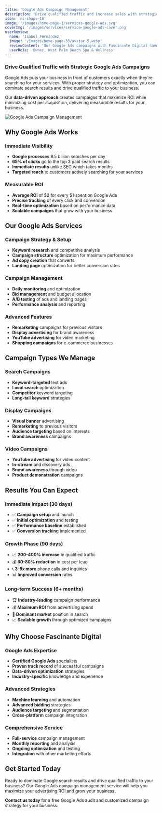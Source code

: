 ```yaml
---
title: 'Google Ads Campaign Management'
description: 'Drive qualified traffic and increase sales with strategic Google Ads campaigns. Our data-driven approach maximizes ROI and minimizes cost per acquisition.'
icon: 'ns-shape-18'
image: '/images/home-page-1/services-google-ads.svg'
coverImg: '/images/services/service-google-ads-cover.png'
userReview:
  name: 'Isabel Fernández'
  image: '/images/home-page-33/avatar-5.webp'
  reviewContent: 'Our Google Ads campaigns with Fascinante Digital have been incredible. We reduced our cost per lead by 60% while increasing qualified leads by 400%. The ROI has been outstanding.'
  userRole: 'Owner, West Palm Beach Spa & Wellness'
---
```


### Drive Qualified Traffic with Strategic Google Ads Campaigns

Google Ads puts your business in front of customers exactly when they're searching for your services. With proper strategy and optimization, you can dominate search results and drive qualified traffic to your business.

Our **data-driven approach** creates campaigns that maximize ROI while minimizing cost per acquisition, delivering measurable results for your business.

![Google Ads Campaign Management](/images/services/service-details-1.png)

## Why Google Ads Works

### Immediate Visibility
- **Google processes** 8.5 billion searches per day
- **65% of clicks** go to the top 3 paid search results
- **Immediate results** unlike SEO which takes months
- **Targeted reach** to customers actively searching for your services

### Measurable ROI
- **Average ROI** of $2 for every $1 spent on Google Ads
- **Precise tracking** of every click and conversion
- **Real-time optimization** based on performance data
- **Scalable campaigns** that grow with your business

## Our Google Ads Services

### Campaign Strategy & Setup
- **Keyword research** and competitive analysis
- **Campaign structure** optimization for maximum performance
- **Ad copy creation** that converts
- **Landing page** optimization for better conversion rates

### Campaign Management
- **Daily monitoring** and optimization
- **Bid management** and budget allocation
- **A/B testing** of ads and landing pages
- **Performance analysis** and reporting

### Advanced Features
- **Remarketing** campaigns for previous visitors
- **Display advertising** for brand awareness
- **YouTube advertising** for video marketing
- **Shopping campaigns** for e-commerce businesses

## Campaign Types We Manage

### Search Campaigns
- **Keyword-targeted** text ads
- **Local search** optimization
- **Competitor** keyword targeting
- **Long-tail keyword** strategies

### Display Campaigns
- **Visual banner** advertising
- **Remarketing** to previous visitors
- **Audience targeting** based on interests
- **Brand awareness** campaigns

### Video Campaigns
- **YouTube advertising** for video content
- **In-stream** and discovery ads
- **Brand awareness** through video
- **Product demonstration** campaigns

## Results You Can Expect

### Immediate Impact (30 days)
- ✅ **Campaign setup** and launch
- ✅ **Initial optimization** and testing
- ✅ **Performance baseline** established
- ✅ **Conversion tracking** implemented

### Growth Phase (90 days)
- 📈 **200-400% increase** in qualified traffic
- 💰 **60-80% reduction** in cost per lead
- 📞 **3-5x more** phone calls and inquiries
- 📊 **Improved conversion** rates

### Long-term Success (6+ months)
- 🏆 **Industry-leading** campaign performance
- 💰 **Maximum ROI** from advertising spend
- 🎯 **Dominant market** position in search
- 📈 **Scalable growth** through optimized campaigns

## Why Choose Fascinante Digital

### Google Ads Expertise
- **Certified Google Ads** specialists
- **Proven track record** of successful campaigns
- **Data-driven optimization** strategies
- **Industry-specific** knowledge and experience

### Advanced Strategies
- **Machine learning** and automation
- **Advanced bidding** strategies
- **Audience targeting** and segmentation
- **Cross-platform** campaign integration

### Comprehensive Service
- **Full-service** campaign management
- **Monthly reporting** and analysis
- **Ongoing optimization** and testing
- **Integration** with other marketing efforts

## Get Started Today

Ready to dominate Google search results and drive qualified traffic to your business? Our Google Ads campaign management service will help you maximize your advertising ROI and grow your business.

**Contact us today** for a free Google Ads audit and customized campaign strategy for your business.
